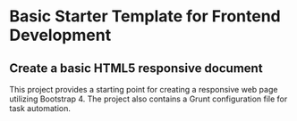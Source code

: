 # Basic Starter Template for Frontend Development

## Create a basic HTML5 responsive document

This project provides a starting point for creating a responsive web page utilizing Bootstrap 4\. The project also contains a Grunt configuration file for task automation.
